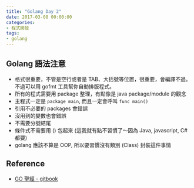 ```yaml
---
title: "Golang Day 2"
date: 2017-03-08 00:00:00
categories:
- 程式開發
tags:
- golang
---
```


## Golang 語法注意

- 格式很重要，不管是空行或者是 TAB、大括號等位置，很重要，會編譯不過。不過可以用 gofmt 工具幫你自動排版程式。
- 所有的程式需要用 package 整理，有點像是 java package/module 的觀念
- 主程式一定是 `package main`, 而且一定會呼叫 `func main()`  
- 引用不必要的 packages 會錯誤
- 沒用到的變數也會錯誤
- 不需要分號結尾
- 條件式不需要用 () 包起來 (這我就有點不習慣了～因為 Java, javascript, C# 都要)
- golang 應該不算是 OOP, 所以要習慣沒有類別 (Class) 封裝這件事情

## Reference

- [GO 聖經 - gitbook](https://wizardforcel.gitbooks.io)